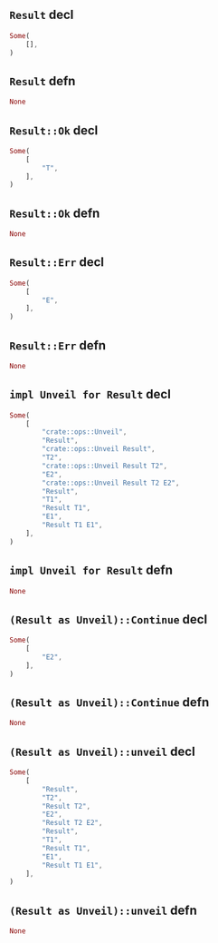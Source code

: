 ## `Result` decl

```rust
Some(
    [],
)
```

## `Result` defn

```rust
None
```

## `Result::Ok` decl

```rust
Some(
    [
        "T",
    ],
)
```

## `Result::Ok` defn

```rust
None
```

## `Result::Err` decl

```rust
Some(
    [
        "E",
    ],
)
```

## `Result::Err` defn

```rust
None
```

## `impl Unveil for Result` decl

```rust
Some(
    [
        "crate::ops::Unveil",
        "Result",
        "crate::ops::Unveil Result",
        "T2",
        "crate::ops::Unveil Result T2",
        "E2",
        "crate::ops::Unveil Result T2 E2",
        "Result",
        "T1",
        "Result T1",
        "E1",
        "Result T1 E1",
    ],
)
```

## `impl Unveil for Result` defn

```rust
None
```

## `(Result as Unveil)::Continue` decl

```rust
Some(
    [
        "E2",
    ],
)
```

## `(Result as Unveil)::Continue` defn

```rust
None
```

## `(Result as Unveil)::unveil` decl

```rust
Some(
    [
        "Result",
        "T2",
        "Result T2",
        "E2",
        "Result T2 E2",
        "Result",
        "T1",
        "Result T1",
        "E1",
        "Result T1 E1",
    ],
)
```

## `(Result as Unveil)::unveil` defn

```rust
None
```

